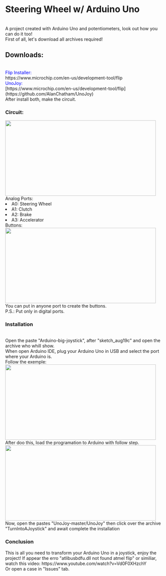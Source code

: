 <h1>Steering Wheel w/ Arduino Uno</h1><br>
A project created with Arduino Uno and potentiometers, look out how you can do it too!<br>
First of all, let's download all archives required!<br>
<h2>Downloads:</h2><br>
<font color="blue"> Flip Installer:</font><br>
https://www.microchip.com/en-us/development-tool/flip <br>
<font color="blue"> UnoJoy:</font><br>
[https://www.microchip.com/en-us/development-tool/flip](https://github.com/AlanChatham/UnoJoy) <br>
After install both, make the circuit.<br> 
<h3>Circuit:</h3>
<img src="https://i.imgur.com/oUxUPN5.png" width="480" height="240 "><br>
Analog Ports:<br>
<li>A0: Steering Wheel</li>
<li>A1: Clutch</li>
<li>A2: Brake</li>
<li>A3: Accelerator</li>
Buttons: <br>
<img src="https://i.imgur.com/YCUyH5i.png" width="480" height="240 "><br>
You can put in anyone port to create the buttons.<br>
P.S.: Put only in digital ports.<br>
<h3>Installation</h3><br>
Open the paste "Arduino-big-joystick", after "sketch_aug19c" and open the archive who whill show.<br>
When open Arduino IDE, plug your Arduino Uno in USB and select the port where your Arduino is.<br>
Follow the exemple:<br>
<img src="https://i.imgur.com/7vopYcb.jpg" width="480" height="240 "><br>
After doo this, load the programation to Arduino with follow step.<br>
<img src="https://i.imgur.com/Zuje1XL.png" width="480" height="240 "><br>
Now, open the pastes "UnoJoy-master/UnoJoy" then click over the archive "TurnIntoAJoystick" and await complete the installation<br>
<h3>Conclusion</h3>
This is all you need to transform your Arduino Uno in a joystick, enjoy the project!
If appear the erro "atlibusbdfu.dll not found atmel flip" or similiar, watch this video: https://www.youtube.com/watch?v=Vd0F0XHzchY<br>
Or open a case in "Issues" tab.
